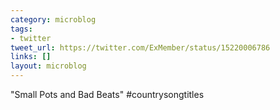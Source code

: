 ```yaml
---
category: microblog
tags:
- twitter
tweet_url: https://twitter.com/ExMember/status/15220006786
links: []
layout: microblog
---
```

"Small Pots and Bad Beats" #countrysongtitles
